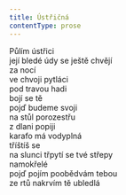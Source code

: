 ```yaml
---
title: Ústřičná
contentType: prose
---
```


<section>

Půlím ústřici  
její bledé údy se ještě chvějí  
za nocí  
ve chvoji pytláci  
pod travou hadi  
bojí se tě  
pojď budeme svoji  
na stůl porozestřu  
z dlani popiji  
karafo má vodyplná  
tříštíš se  
na slunci třpytí se tvé střepy  
namokřelé  
pojď pojím poobědvám tebou  
ze rtů nakrvím tě ubledlá

</section>
